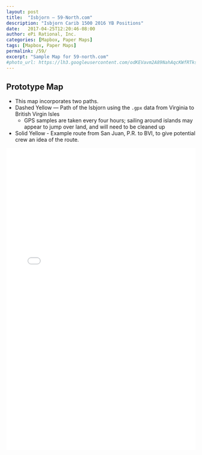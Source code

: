 ```yaml
---
layout: post
title:  "Isbjorn — 59-North.com"
description: "Isbjorn Carib 1500 2016 YB Positions"
date:   2017-04-25T12:20:46-08:00
author: ePi Rational, Inc.
categories: [Mapbox, Paper Maps]
tags: [Mapbox, Paper Maps]
permalink: /59/
excerpt: "Sample Map for 59-north.com"
#photo_url: https://lh3.googleusercontent.com/odKEVavm2A89NahAqcKWfRTksrGtVJO9SdfN41hSjL2Brz0rXDXh-tkmRcSvRDifFjA=h150
---
```


## Prototype Map

* This map incorporates two paths.
* Dashed Yellow — Path of the Isbjorn using the `.gpx` data from Virginia to British Virgin Isles
  * GPS samples are taken every four hours; sailing around islands may appear to jump over land, and will need to be cleaned up
* Solid Yellow - Example route from San Juan, P.R. to BVI, to give potential crew an idea of the route.  


<iframe allowfullscreen="true" width = "100%" height = "800" frameborder="0" src="/59/map">
  <p>Your browser does not support iframes.</p>
</iframe>
